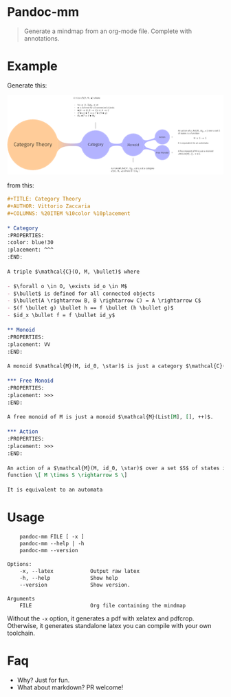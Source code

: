 
# Pandoc-mm

> Generate a mindmap from an org-mode file. Complete with annotations.

# Example 

Generate this:

![image](./examples/Category.png)

from this:

``` org
#+TITLE: Category Theory
#+AUTHOR: Vittorio Zaccaria
#+COLUMNS: %20ITEM %10color %10placement 

* Category
:PROPERTIES:
:color: blue!30
:placement: ^^^
:END:       

A triple $\mathcal{C}(O, M, \bullet)$ where 

- $\forall o \in O, \exists id_o \in M$
- $\bullet$ is defined for all connected objects 
- $\bullet(A \rightarrow B, B \rightarrow C) = A \rightarrow C$
- $(f \bullet g) \bullet h == f \bullet (h \bullet g)$ 
- $id_x \bullet f = f \bullet id_y$

** Monoid 
:PROPERTIES:
:placement: VV
:END:

A monoid $\mathcal{M}(M, id_0, \star)$ is just a category $\mathcal{C}(O, M, \star)$ where O = { o_1 }

*** Free Monoid 
:PROPERTIES:
:placement: >>>
:END:

A free monoid of M is just a monoid $\mathcal{M}(List[M], [], ++)$. 

*** Action 
:PROPERTIES:
:placement: >>>
:END:

An action of a $\mathcal{M}(M, id_0, \star)$ over a set $S$ of states is a
function \[ M \times S \rightarrow S \]

It is equivalent to an automata
```

# Usage

```
    pandoc-mm FILE [ -x ]
    pandoc-mm --help | -h
    pandoc-mm --version

Options:
    -x, --latex            Output raw latex
    -h, --help             Show help
    --version              Show version.

Arguments
    FILE                   Org file containing the mindmap
```

Without the `-x` option, it generates a pdf with xelatex and pdfcrop. Otherwise,
it generates standalone latex you can compile with your own toolchain.


# Faq

* Why? Just for fun.
* What about markdown? PR welcome!


